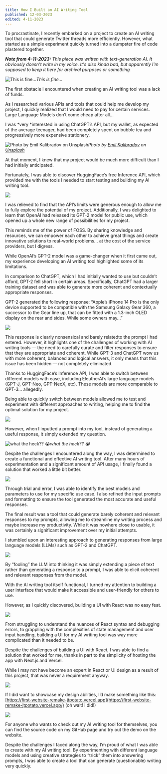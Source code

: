 ```yaml
---
title: How I Built an AI Writing Tool
published: 12-03-2023
edited: 4-11-2023
---
```


To procrastinate, I recently embarked on a project to create an AI writing tool that could generate Twitter threads more efficiently. However, what started as a simple experiment quickly turned into a dumpster fire of code plastered together.

***Note from 4-11-2023:*** *This piece was written with text-generation AI. It obviously doesn't write in my voice. It's also kinda bad, but apparently I'm supposed to keep it here for archival purposes or something*

![This is fine…](https://cdn-images-1.medium.com/max/2000/1*7gQIHDGCpEocaUTpQBLpdw.jpeg)*This is fine…*

The first obstacle I encountered when creating an AI writing tool was a lack of funds.

As I researched various APIs and tools that could help me develop my project, I quickly realized that I would need to pay for certain services. Large Language Models don’t come cheap after all…

I was *very *interested in using ChatGPT’s API, but my wallet, as expected of the average teenager, had been completely spent on bubble tea and progressively more expensive stationery.

![Photo by [Emil Kalibradov](https://unsplash.com/de/@emkal?utm_source=medium&utm_medium=referral) on [Unsplash](https://unsplash.com?utm_source=medium&utm_medium=referral)](https://cdn-images-1.medium.com/max/12032/0*7pt7fWQh0SuFiQDB)*Photo by [Emil Kalibradov](https://unsplash.com/de/@emkal?utm_source=medium&utm_medium=referral) on [Unsplash](https://unsplash.com?utm_source=medium&utm_medium=referral)*

At that moment, I knew that my project would be much more difficult than I had initially anticipated.

Fortunately, I was able to discover HuggingFace’s free Inference API, which provided me with the tools I needed to start testing and building my AI writing tool.

![](https://cdn-images-1.medium.com/max/3860/1*KALBOaUV8WEuGh89aBhlQQ.png)

I was relieved to find that the API’s limits were generous enough to allow me to fully explore the potential of my project. Additionally, I was delighted to learn that OpenAI had released its GPT-2 model for public use, which opened up a whole new range of possibilities for my project.

This reminds me of the power of FOSS. By sharing knowledge and resources, we can empower each other to achieve great things and create innovative solutions to real-world problems… at the cost of the service providers, but I digress.

While OpenAI’s GPT-2 model was a game-changer when it first came out, my experience developing an AI writing tool highlighted some of its limitations.

In comparison to ChatGPT, which I had initially wanted to use but couldn’t afford, GPT-2 fell short in certain areas. Specifically, ChatGPT had a larger training dataset and was able to generate more coherent and contextually appropriate responses.

GPT-2 generated the following response: “Apple’s iPhone 14 Pro is the only device supported to be compatible with the Samsung Galaxy Gear 360, a successor to the Gear line up, that can be fitted with a 1.3-inch OLED display on the rear and sides. While some owners may…”

![](https://cdn-images-1.medium.com/max/2120/1*Hqh4zEOyL2_d5368_HW1sA.png)

This response is clearly nonsensical and barely relatedto the prompt I had entered. However, it highlights one of the challenges of working with AI writing tools — the need to carefully curate and filter responses to ensure that they are appropriate and coherent. While GPT-3 and ChatGPT wow us with more coherent, balanced and logical answers, it only means that this issue has been hidden — not completely eliminated.

Thanks to HuggingFace’s Inference API, I was able to switch between different models with ease, including EleutherAI’s large language models (GPT-J, GPT-Neo, GPT-NeoX, etc). These models are more comparable to GPT-3… allegedly.

Being able to quickly switch between models allowed me to test and experiment with different approaches to writing, helping me to find the optimal solution for my project.

![](https://cdn-images-1.medium.com/max/4492/1*Uxf75Vh1G9P3iym6riSD5g.png)

However, when I inputted a prompt into my tool, instead of generating a useful response, it simply extended my question.

![what the heck?? 😭](https://cdn-images-1.medium.com/max/2096/1*Zb-Vg2MVtfI4_DrHIc7voQ.png)*what the heck?? 😭*

Despite the challenges I encountered along the way, I was determined to create a functional and effective AI writing tool. After many hours of experimentation and a significant amount of API usage, I finally found a solution that worked a little bit better.

![](https://cdn-images-1.medium.com/max/4168/1*VotWJF66SSOWJtaVgXgEIA.png)

Through trial and error, I was able to identify the best models and parameters to use for my specific use case. I also refined the input prompts and formatting to ensure the tool generated the most accurate and useful responses.

The final result was a tool that could generate barely coherent and relevant responses to my prompts, allowing me to streamline my writing process and maybe increase my productivity. While it was nowhere close to usable, it was certainly a significant improvement over my initial attempts.

I stumbled upon an interesting approach to generating responses from large language models (LLMs) such as GPT-2 and ChatGPT.

![](https://cdn-images-1.medium.com/max/2112/1*OQ_g1fhrJBNSUXU5yYxAIA.png)

By “fooling” the LLM into thinking it was simply extending a piece of text rather than generating a response to a prompt, I was able to elicit coherent and relevant responses from the model.

With the AI writing tool itself functional, I turned my attention to building a user interface that would make it accessible and user-friendly for others to use.

However, as I quickly discovered, building a UI with React was no easy feat.

![](https://cdn-images-1.medium.com/max/2000/1*VJTmZXzFEgbXY4lAa_Hvuw.jpeg)

From struggling to understand the nuances of React syntax and debugging errors, to grappling with the complexities of state management and user input handling, building a UI for my AI writing tool was way more complicated than it needed to be.

Despite the challenges of building a UI with React, I was able to find a solution that worked for me, thanks in part to the simplicity of hosting the app with Next.js and Vercel.

While I may not have become an expert in React or UI design as a result of this project, that was never a requirement anyway.

![](https://cdn-images-1.medium.com/max/2000/1*dGQy0A19Zr8M2YaogEeTrQ.png)

If I did want to showcase my design abilities, I’d make something like this: [https://first-website-remake-jtpotato.vercel.app](https://first-website-remake-jtpotato.vercel.app/) (oh wait! i did!)

![](https://cdn-images-1.medium.com/max/6048/1*qK6d6AVTXq6swa7rbaln1A.png)

For anyone who wants to check out my AI writing tool for themselves, you can find the source code on my GitHub page and try out the demo on the website.

Despite the challenges I faced along the way, I’m proud of what I was able to create with my AI writing tool. By experimenting with different language models and using creative strategies to “trick” them into answering prompts, I was able to create a tool that can generate (questionable) writing very quickly.
